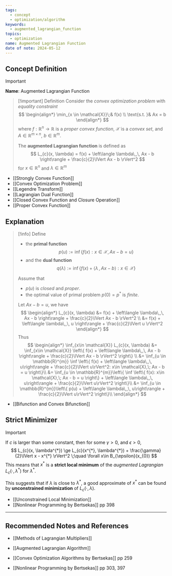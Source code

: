 ```yaml
---
tags:
  - concept
  - optimization/algorithm
keywords:
  - augmented_lagrangian_function
topics:
  - optimization
name: Augmented Lagrangian Function
date of note: 2024-05-12
---
```


## Concept Definition

>[!important]
>**Name**: Augmented Lagrangian Function

>[!important] Definition
>Consider the *convex optimization problem* with *equality constraint*
>$$
>\begin{align*}
>  \min_{x \in \mathcal{X}}\;& f(x) \\
>  \text{s.t. }& Ax = b
>\end{align*}
>$$
>where $f: \mathbb{R}^n \to \mathbb{R}$ is a *proper convex function*, $\mathcal{X}$ is a *convex set*, and $A\in \mathbb{R}^{m \times n}$, $b\in \mathbb{R}^{m}.$
>
>
>The **augmented Lagrangian function** is defined as
>$$
>L_{c}(x, \lambda) = f(x) + \left\langle  \lambda\,,\, Ax - b \right\rangle + \frac{c}{2}\lVert Ax - b \rVert^2 
>$$
>for $x\in \mathbb{R}^{n}$ and $\lambda \in \mathbb{R}^{m}$


- [[Strongly Convex Function]]
- [[Convex Optimization Problem]]
- [[Legendre Transform]]
- [[Lagrangian Dual Function]]
- [[Closed Convex Function and Closure Operation]]
- [[Proper Convex Function]]


## Explanation

>[!info]
>Define 
>- the **primal function** $$p(u) := \inf\left\{ f(x): x\in \mathcal{X}, Ax - b = u \right\} $$ 
>- and the **dual function** $$q(\lambda) := \inf\left\{ f(x) + \left\langle  \lambda\,,\, Ax - b    \right\rangle: x\in \mathcal{X}  \right\} $$ 
>
>Assume that 
>- $p(u)$ is *closed* and *proper*.
>- the optimal value of primal problem $p(0) = p^{*}$ is *finite*.
>  
>
>Let $Ax - b = u$, we have
>$$
>\begin{align*}
> L_{c}(x, \lambda) &= f(x) + \left\langle  \lambda\,,\, Ax - b \right\rangle + \frac{c}{2}\lVert Ax - b \rVert^2 \\
> &=  f(x) + \left\langle  \lambda\,,\, u \right\rangle + \frac{c}{2}\lVert u \rVert^2
>\end{align*}
>$$
>Thus 
>$$
>\begin{align*}
> \inf_{x\in \mathcal{X}} L_{c}(x, \lambda) &= \inf_{x\in \mathcal{X}} \left\{  f(x) + \left\langle  \lambda\,,\, Ax - b \right\rangle + \frac{c}{2}\lVert Ax - b \rVert^2  \right\}  \\
> &= \inf_{u \in \mathbb{R}^{m}} \inf \left\{  f(x) + \left\langle  \lambda\,,\, u\right\rangle + \frac{c}{2}\lVert u\rVert^2: x\in \mathcal{X},\; Ax - b = u  \right\}\\
> &= \inf_{u \in \mathbb{R}^{m}}\left\{ \inf \left\{  f(x): x\in \mathcal{X},\; Ax - b = u  \right\} + \left\langle  \lambda\,,\, u\right\rangle + \frac{c}{2}\lVert u\rVert^2 \right\}\\
> &= \inf_{u \in \mathbb{R}^{m}}\left\{ p(u) + \left\langle  \lambda\,,\, u\right\rangle + \frac{c}{2}\lVert u\rVert^2 \right\}\\
>\end{align*}
>$$

- [[Bifunction and Convex Bifunction]]
## Strict Minimizer

>[!important]
>If $c$ is larger than some constant, then for some $\gamma >0$, and $\epsilon >0$, 
>$$
>L_{c}(x, \lambda^{*}) \ge L_{c}(x^{*}, \lambda^{*}) + \frac{\gamma}{2}\lVert x - x^{*} \rVert^2 \;\quad \forall x\in B_{\epsilon}(x_{0})
>$$
>This means that $x^{*}$ is a **strict local minimum** of the *augmented Lagrangian* $L_{c}(\cdot, \lambda^{*})$ for $\lambda^{*}.$
>
>This suggests that if $\lambda$ is close to $\lambda^{*}$, a good approximate of $x^{*}$ can be found by **unconstrained minimization** of $L_{c}(\cdot, \lambda).$

- [[Unconstrained Local Minimization]]
- [[Nonlinear Programming by Bertsekas]] pp 398



-----------
##  Recommended Notes and References

- [[Methods of Lagrangian Multipliers]]
- [[Augmented Lagrangian Algorithm]]

- [[Convex Optimization Algorithms by Bertsekas]] pp 259
- [[Nonlinear Programming by Bertsekas]] pp 303, 397